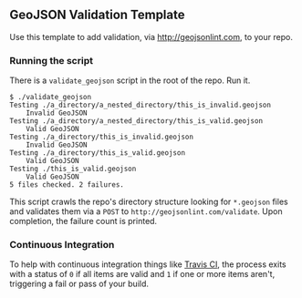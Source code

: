 ## GeoJSON Validation Template

Use this template to add validation, via http://geojsonlint.com, to your repo.

### Running the script

There is a `validate_geojson` script in the root of the repo. Run it.

    $ ./validate_geojson 
    Testing ./a_directory/a_nested_directory/this_is_invalid.geojson
        Invalid GeoJSON
    Testing ./a_directory/a_nested_directory/this_is_valid.geojson
        Valid GeoJSON
    Testing ./a_directory/this_is_invalid.geojson
        Invalid GeoJSON
    Testing ./a_directory/this_is_valid.geojson
        Valid GeoJSON
    Testing ./this_is_valid.geojson
        Valid GeoJSON
    5 files checked. 2 failures.

This script crawls the repo's directory structure looking for `*.geojson` files and validates them via a `POST` to `http://geojsonlint.com/validate`. Upon completion, the failure count is printed.

### Continuous Integration

To help with continuous integration things like [Travis CI](https://travis-ci.org/), the process exits with a status of `0` if all items are valid and `1` if one or more items aren't, triggering a fail or pass of your build.
